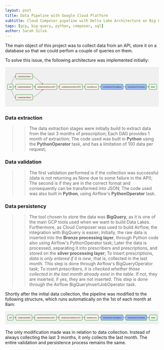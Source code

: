 ```yaml
---
layout: post
title: Data Pipeline with Google Cloud Platform
subtitle: Cloud Composer pipeline with Delta Lake Architecture on Big Query
tags: [gcp, big-query, python, composer, sql]
author: Sarah Silva
---
```


The main object of this project was to collect data from an API, store it on a database so that we could perfom a couple of queries on them.

To solve this issue, the following architecture was implemented initially: 

![Architecture](../img/arq.png)

### Data extraction

>> The data extraction stages were initially build to extract data from the last 3 months of prescription;
>> Each DAG provides 1 month of extraction;
>> The code used was built in **Python** using the **PythonOperator** task, and has a limitation of 100 data per request;

### Data validation

>> The first validation performed is if the collection was successful (data is not returning as None due to some failure in the API);
>> The second is if they are in the correct format and consequently can be transformed into JSON;
>> The code used was also built in **Python**, using Airflow's **PythonOperator** task.

### Data persistency

>> The tool chosen to store the data was **BigQuery**, as it is one of the main GCP tools used when we want to build Data Lakes. Furthermore, as Cloud Composer was used to build Airflow, the integration with BigQuery is easier;
>> Initially, the raw data is inserted into the **Bronze processing layer**, through Python code also using Airflow's PythonOperator task;
>> Later the data is processed, separating it into prescribers and prescriptions, and stored on the **silver processing layer**;
>> To insert prescriptions, *data is only entered if it is new*, that is, collected in the last month. This step is done through Airflow's BigQueryOperator task;
>> To insert prescribers, *it is checked whether those collected in the last month already exist in the table*. If not, they are inserted, if yes, they are not inserted. This step is done through the Airflow BigQueryInsertJobOperator task.

Shortly after the initial data collection, the pipeline was modified to the following structure, which runs automatically on the 1st of each month at 8am:

![new-arq](../img/new-arq.png)

The only modification made was in relation to data collection. Instead of always collecting the last 3 months, it only collects the last month. The entire validation and persistence process remains the same.